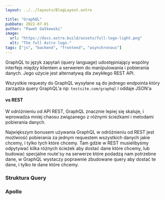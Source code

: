 ```yaml
---
layout: ../../layouts/BlogLayout.astro

title: "GraphQL"
pubDate: 2022-07-01
author: "Paweł Gałkowski"
image:
  url: "https://docs.astro.build/assets/full-logo-light.png"
  alt: "The full Astro logo."
tags: ["js", "backend", "frontend", "asynchronous"]
---
```


GraphQL to język zapytań (query language) udostępniający wspólny interfejs między klientem a serwerem do manipulowania i pobierania danych. Jego użycie jest alternatywą dla zwykłego REST API.

Wszystkie requesty do GraphQL wysyłane są do jednego endpointa który zarządza query GraphQL'a np: `testsite.com/graphql` i oddaje JSON'a

#### vs REST

W odróżnieniu od API REST, GraphQL znacznie lepiej się skaluje, i wprowadza mniej chaosu związanego z różnymi ścieżkami i metodami pobierania danych.

Największym bonusem używania GraphQL w odróżnieniu od REST jest możlwiość pobierania za jednym requestem wszystkich danych jakie chcemy, i tylko tych które chcemy. Tam gdzie w REST musielibyśmy odpytywać kilka różnych ścieżek aby dostać dane które chcemy, lub budować specjalne route'sy na serwerze które podadzą nam potrzebne dane, w GraphQL wystaczy poprawnie zbudowane query aby dostać te dane, i tylko te dane które chcemy.

### Struktura Query

### Apollo
